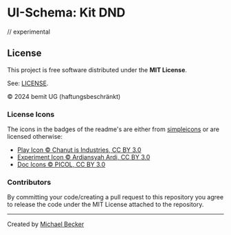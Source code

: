 # UI-Schema: Kit DND

// experimental

## License

This project is free software distributed under the **MIT License**.

See: [LICENSE](https://github.com/ui-schema/ui-schema/blob/master/LICENSE).

© 2024 bemit UG (haftungsbeschränkt)

### License Icons

The icons in the badges of the readme's are either from [simpleicons](https://simpleicons.org) or are licensed otherwise:

- [Play Icon © Chanut is Industries, CC BY 3.0](https://www.iconfinder.com/icons/928430/go_media_music_play_playing_start_icon)
- [Experiment Icon © Ardiansyah Ardi, CC BY 3.0](https://www.iconfinder.com/icons/4951169/chemical_experiment_glass_lab_medical_icon)
- [Doc Icons © PICOL, CC BY 3.0](https://www.iconfinder.com/iconsets/picol-vector)

### Contributors

By committing your code/creating a pull request to this repository you agree to release the code under the MIT License attached to the repository.

***

Created by [Michael Becker](https://i-am-digital.eu)
